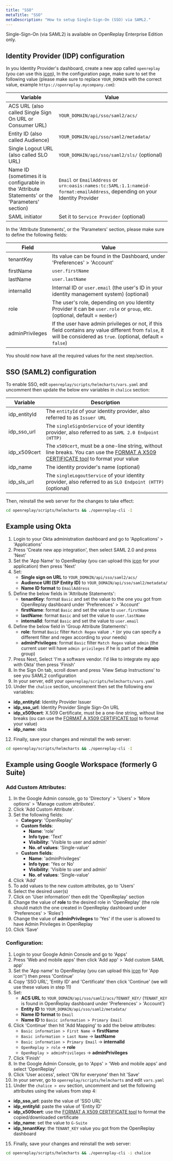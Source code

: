 ```yaml
---
title: "SSO"
metaTitle: "SSO"
metaDescription: "How to setup Single-Sign-On (SSO) via SAML2."
---
```


Single-Sign-On (via SAML2) is available on OpenReplay Enterprise Edition only.

## Identity Provider (IDP) configuration

In you Identity Provider's dashboard, create a new app called `openreplay` (you can use this [icon](../static/favicon.png)), In the configuration page, make sure to set the following value (please make sure to replace `YOUR_DOMAIN` with the correct value, example `https://openreplay.mycompany.com`):

| Variable | Value |
|----------|-------------|
| ACS URL (also called Single Sign On URL or Consumer URL) | `YOUR_DOMAIN/api/sso/saml2/acs/` |
| Entity ID (also called Audience) | `YOUR_DOMAIN/api/sso/saml2/metadata/`|
| Single Logout URL (also called SLO URL) | `YOUR_DOMAIN/api/sso/saml2/sls/` (optional) |
| Name ID (sometimes it is configurable in the 'Attribute Statements' or the 'Parameters' section) | `Email` or `EmailAddress` or `urn:oasis:names:tc:SAML:1.1:nameid-format:emailAddress`, depending on your Identity Provider |
| SAML initiator | Set it to `Service Provider` (optional) |

In the 'Attribute Statements', or the 'Parameters' section, please make sure to define the following fields:

| Field | Value |
|----------|-------------|
| tenantKey | Its value can be found in the Dashboard, under 'Preferences' > 'Account' |
| firstName | `user.firstName` |
| lastName |  `user.lastName` |
| internalId | Internal ID or `user.email` (the user's ID in your identity management system) (optional) |
| role | The user's role, depending on you Identity Provider it can be `user.role` or `group`, etc. (optional, default = `member`) |
| adminPrivileges | If the user have admin privileges or not, if this field contains any value different from `false`, it will be considered as `true`. (optional, default = `false`) |

You should now have all the required values for the next step/section.

## SSO (SAML2) configuration

To enable SSO, edit `openreplay/scripts/helmcharts/vars.yaml` and uncomment then update the below env variables in `chalice` section:

| Variable | Description |
|----------|-------------|
| idp_entityId | The `entityId` of your identity provider, also referred to as `Issuer URL` |
| idp_sso_url | The `singleSignOnService` of your identity provider, also referred to as `SAML 2.0 Endpoint (HTTP)` |
| idp_x509cert | The `x509cert`, must be a one-line string, without line breaks. You can use the [FORMAT A X509 CERTIFICATE tool](https://www.samltool.com/format_x509cert.php) to format your value |
| idp_name | The identity provider's name (optional) |
| idp_sls_url | The `singleLogoutService` of your identity provider, also referred to as `SLO Endpoint (HTTP)` (optional) |

Then, reinstall the web server for the changes to take effect:

```bash
cd openreplay/scripts/helmcharts && ./openreplay-cli -I
```

## Example using Okta

1. Login to your Okta administration dashboard and go to 'Applications' > 'Applications'
2. Press 'Create new app integration', then select SAML 2.0 and press 'Next'
3. Set the 'App Name' to OpenReplay (you can upload this [icon](../static/favicon.png) for your application) then press 'Next'
4. Set:
    - **Single sign on URL** to `YOUR_DOMAIN/api/sso/saml2/acs/`
    - **Audience URI (SP Entity ID)** to `YOUR_DOMAIN/api/sso/saml2/metadata/`
    - **Name ID format** to `EmailAddress`
5. Define the below fields in 'Attribute Statements':
    - **tenantKey**: format `Basic` and set the value to the one you got from OpenReplay dashboard under 'Preferences' > 'Account'
    - **firstName**: format `Basic` and set the value to `user.firstName`
    - **lastName**: format `Basic` and set the value to `user.lastName`
    - **internalId**: format `Basic` and set the value to `user.email`
6. Define the below field in 'Group Attribute Statements':
    - **role**: format `Basic` filter `Match Regex` value `.*` (or you can specify a different filter and regex according to your needs)
    - **adminPrivileges**: format `Basic` filter `Match Regex` value `admin` (the current user will have `admin privileges` if he is part of the **admin** group)
7. Press Next, Select 'I'm a software vendor. I'd like to integrate my app with Okta' then press 'Finish'
8. In the Sign On tab, scroll down and press 'View Setup Instructions' to see you SAML2 configuration
9. In your server, edit your `openreplay/scripts/helmcharts/vars.yaml`
10. Under the `chalice` section, uncomment then set the following env variables:
   - **idp_entityId**: Identity Provider Issuer
   - **idp_sso_url**: Identity Provider Single Sign-On URL
   - **idp_x509cert**: X.509 Certificate, must be a one-line string, without line breaks (ou can use the [FORMAT A X509 CERTIFICATE tool](https://www.samltool.com/format_x509cert.php) to format your value)
   - **idp_name**: okta
12. Finally, save your changes and reinstall the web server: 

```bash
cd openreplay/scripts/helmcharts && ./openreplay-cli -I
```

## Example using Google Workspace (formerly G Suite)

### Add Custom Attributes:

1. In the Google Admin console, go to 'Directory' > 'Users' > 'More options' > 'Manage custom attributes'.
2. Click 'Add Custom Attribute'.
3. Set the following fields:
    - **Category**: 'OpenReplay'
    - **Custom fields**:
      - **Name**: 'role'
      - **Info type**: 'Text'
      - **Visibility**: 'Visible to user and admin'
      - **No. of values**: 'Single-value'
    - **Custom fields**:
      - **Name**: 'adminPrivileges'
      - **Info type**: 'Yes or No'
      - **Visibility**: 'Visible to user and admin'
      - **No. of values**: 'Single-value'
4. Click 'Add'
5. To add values to the new custom attributes, go to 'Users'
6. Select the desired user(s)
7. Click on 'User information' then edit the 'OpenReplay' section
8. Change the value of **role** to the desired role in 'OpenReplay' (the role should match the one created in OpenReplay dashboard under 'Preferences' > 'Roles')
9. Change the value of **adminPrivileges** to 'Yes' if the user is allowed to have Admin Privileges in OpenReplay
10. Click 'Save'

### Configuration:

1. Login to your Google Admin Console and go to 'Apps'
2. Press 'Web and mobile apps' then click 'Add app' > 'Add custom SAML app'
3. Set the 'App name' to OpenReplay (you can upload this [icon](../static/favicon.png) for 'App icon'') then press 'Continue'
4. Copy 'SSO URL', 'Entity ID' and 'Certificate' then click 'Continue' (we will use these values in step 11)
5. Set:
    - **ACS URL** to `YOUR_DOMAIN/api/sso/saml2/acs/TENANT_KEY/` (`TENANT_KEY` is found in OpenReplay dashboard under 'Preferences' > 'Account')
    - **Entity ID** to `YOUR_DOMAIN/api/sso/saml2/metadata/`
    - **Name ID format** to `Email`
    - **Name ID** to `Basic information > Primary Email` 
6. Click 'Continue' then hit 'Add Mapping' to add the below attributes:
    - `Basic information > First Name` -> **firstName**
    - `Basic information > Last Name` -> **lastName**
    - `Basic information > Primary Email` -> **internalId**
    - `OpenReplay > role` -> **role**
    - `OpenReplay > adminPrivileges` -> **adminPrivileges**
7. Click 'Finish'
8.  In the Google Admin Console, go to 'Apps' > 'Web and mobile apps' and select 'OpenReplay'
9.  Click 'User access', select 'ON for everyone' then hit 'Save'
10. In your server, go to `openreplay/scripts/helmcharts` and edit `vars.yaml`
11. Under the `chalice > env` section, uncomment and set the following attributes using the values from step 4:
   - **idp_sso_url**: paste the value of 'SSO URL'
   - **idp_entityId**: paste the value of 'Entity ID'
   - **idp_x509cert**: use the [FORMAT A X509 CERTIFICATE tool](https://www.samltool.com/format_x509cert.php) to format the copied/downloaded certificate
   - **idp_name**: set the value to `G-Suite`
   - **idp_tenantKey**: the `TENANT_KEY` value you got from the OpenReplay dashboard
15. Finally, save your changes and reinstall the web server: 

```bash
cd openreplay/scripts/helmcharts && ./openreplay-cli -i chalice
```